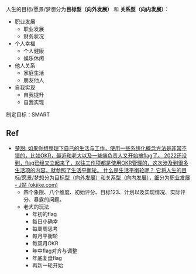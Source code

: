 人生的目标/愿景/梦想分为**目标型（向外发展）** 和 **关系型（向内发展）**：

- 职业发展
	- 职业发展
	- 财务状况
- 个人幸福
	- 个人健康
	- 娱乐休闲
- 他人关系
	- 家庭生活
	- 朋友他人
- 自我实现
	- 自我提升
	- 自我实现

制定目标：SMART
## Ref

- [楚甜: 如果你想整理下自己的生活与工作，使用一些系统化概念方法是非常不错的，比如OKR，最近和老大以及一些端负责人又开始搞flag了。 2022还没到，flag已经又立起来了，以往工作项都是使用OKR管理的，这次涉及到很多生活项的内容，就参照了生活平衡轮。 什么是生活平衡轮呢？ 它将人生的目标/愿景/梦想分为目标型（向外发展）和关系型（向内发展），细分为职业发展 - J站 (okjike.com)](https://web.okjike.com/originalPost/618bcb975c81590010c30669)
	- 四个象限、八个维度、初始评分、目标123、计划以及实现情况、实际评分、暴露的问题。
	- 老大的玩法
		- 年初的flag  
		- 每日小确幸  
		- 每周周思考  
		- 每月平衡轮  
		- 每双月OKR  
		- 年中flag对齐与调整  
		- 年底复盘flag  
		- 再新一轮开始
